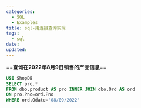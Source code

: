 ```yaml
---
categories:
  - SQL
  - Examples
title: sql-用连接查询实现
tags:
  - sql
date:
updated:
---
```


==**查询在2022年8月9日销售的产品信息**==

```sql
USE ShopDB
SELECT pro.*
FROM dbo.product AS pro INNER JOIN dbo.Ord AS ord
ON pro.Pno=ord.Pno
WHERE ord.Odate='08/09/2022'
```